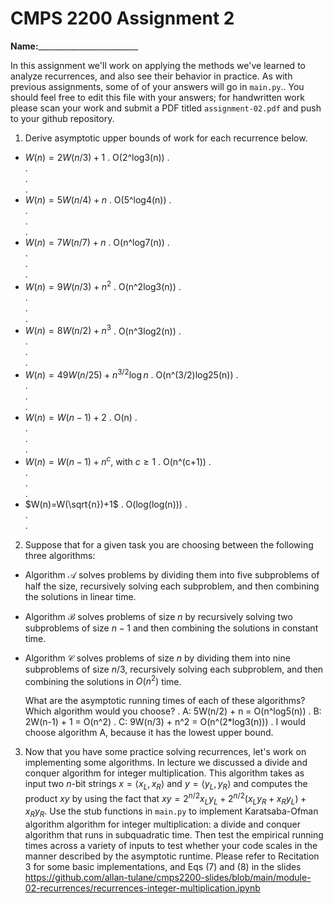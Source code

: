 # CMPS 2200 Assignment 2

**Name:**_________________________

In this assignment we'll work on applying the methods we've learned to analyze recurrences, and also see their behavior
in practice. As with previous
assignments, some of of your answers will go in `main.py`.. You
should feel free to edit this file with your answers; for handwritten
work please scan your work and submit a PDF titled `assignment-02.pdf`
and push to your github repository.


1. Derive asymptotic upper bounds of work for each recurrence below.
  * $W(n)=2W(n/3)+1$
.  O(2^log3(n))
.  
.  
.  
.  
  * $W(n)=5W(n/4)+n$
.  O(5^log4(n))
.  
.  
.  
.  
  * $W(n)=7W(n/7)+n$
.  O(n^log7(n))
.  
.  
.  
.  
  * $W(n)=9W(n/3)+n^2$
.  O(n^2log3(n))
.  
.  
.  
.  
  * $W(n)=8W(n/2)+n^3$
.  O(n^3log2(n))
.  
.  
.  
.  
  * $W(n)=49W(n/25)+n^{3/2}\log n$
.  O(n^(3/2)log25(n))
.  
.  
.  
.  
  * $W(n)=W(n-1)+2$
.  O(n)
.  
.  
.  
.  
  * $W(n)= W(n-1)+n^c$, with $c\geq 1$
.  O(n^(c+1))
.  
.  
.  
.  
  * $W(n)=W(\sqrt{n})+1$
.  O(log(log(n)))
.  
.  
. 

2. Suppose that for a given task you are choosing between the following three algorithms:

  * Algorithm $\mathcal{A}$ solves problems by dividing them into
      five subproblems of half the size, recursively solving each
      subproblem, and then combining the solutions in linear time.
    
  * Algorithm $\mathcal{B}$ solves problems of size $n$ by
      recursively solving two subproblems of size $n-1$ and then
      combining the solutions in constant time.
    
  * Algorithm $\mathcal{C}$ solves problems of size $n$ by dividing
      them into nine subproblems of size $n/3$, recursively solving
      each subproblem, and then combining the solutions in $O(n^2)$
      time.

    What are the asymptotic running times of each of these algorithms?
    Which algorithm would you choose?
.  A: 5W(n/2) + n = O(n^log5(n))
.  B: 2W(n-1) + 1 = O(n^2)
.  C: 9W(n/3) + n^2 = O(n^(2*log3(n)))
. I would choose algorithm A, because it has the lowest upper bound.

3. Now that you have some practice solving recurrences, let's work on
  implementing some algorithms. In lecture we discussed a divide and
  conquer algorithm for integer multiplication. This algorithm takes
  as input two $n$-bit strings $x = \langle x_L, x_R\rangle$ and
  $y=\langle y_L, y_R\rangle$ and computes the product $xy$ by using
  the fact that $xy = 2^{n/2}x_Ly_L + 2^{n/2}(x_Ly_R+x_Ry_L) +
  x_Ry_R.$ Use the
  stub functions in `main.py` to implement Karatsaba-Ofman algorithm algorithm for integer
  multiplication: a divide and conquer algorithm that runs in
  subquadratic time. Then test the empirical running times across a
  variety of inputs to test whether your code scales in the manner
  described by the asymptotic runtime. Please refer to Recitation 3 for some basic implementations, and Eqs (7) and (8) in the slides https://github.com/allan-tulane/cmps2200-slides/blob/main/module-02-recurrences/recurrences-integer-multiplication.ipynb
 
 


